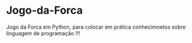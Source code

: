 # Jogo-da-Forca
Jogo da Forca em Python, para colocar em prática conhecimnetos sobre linguagem de programação !!!
